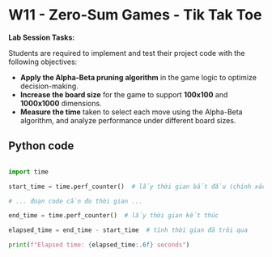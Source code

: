 
# W11 - Zero-Sum Games - Tik Tak Toe 

**Lab Session Tasks:**

Students are required to implement and test their project code with the following objectives:

* **Apply the Alpha-Beta pruning algorithm** in the game logic to optimize decision-making.
* **Increase the board size** for the game to support **100x100** and **1000x1000** dimensions.
* **Measure the time** taken to select each move using the Alpha-Beta algorithm, and analyze performance under different board sizes.

## Python code

```Python

import time

start_time = time.perf_counter()  # lấy thời gian bắt đầu (chính xác đến microsecond)

# ... đoạn code cần đo thời gian ...

end_time = time.perf_counter()  # lấy thời gian kết thúc

elapsed_time = end_time - start_time  # tính thời gian đã trôi qua

print(f"Elapsed time: {elapsed_time:.6f} seconds")


```
